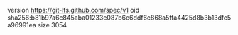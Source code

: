 version https://git-lfs.github.com/spec/v1
oid sha256:b81b97a6c845aba01233e087b6e6ddf6c868a5ffa4425d8b3b13dfc5a96991ea
size 3054
